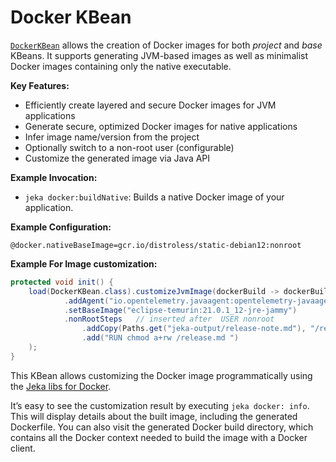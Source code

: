 # Docker KBean

<!-- autogen-doc -->


[`DockerKBean`](https://github.com/jeka-dev/jeka/blob/master/dev.jeka.core/src/main/java/dev/jeka/core/tool/builtins/tooling/docker/DockerKBean.java) allows the creation of Docker images for both *project* and *base* KBeans. It supports generating JVM-based images as well as minimalist Docker images containing only the native executable.

**Key Features:**

- Efficiently create layered and secure Docker images for JVM applications
- Generate secure, optimized Docker images for native applications
- Infer image name/version from the project
- Optionally switch to a non-root user (configurable)
- Customize the generated image via Java API

**Example Invocation:**
- `jeka docker:buildNative`: Builds a native Docker image of your application.

**Example Configuration:**
```properties
@docker.nativeBaseImage=gcr.io/distroless/static-debian12:nonroot
```

**Example For Image customization:**
```java
protected void init() {
    load(DockerKBean.class).customizeJvmImage(dockerBuild -> dockerBuild
            .addAgent("io.opentelemetry.javaagent:opentelemetry-javaagent:1.32.0", "")
            .setBaseImage("eclipse-temurin:21.0.1_12-jre-jammy")
            .nonRootSteps   // inserted after  USER nonroot
                .addCopy(Paths.get("jeka-output/release-note.md"), "/release.md")
                .add("RUN chmod a+rw /release.md ")
    );
}
```
This KBean allows customizing the Docker image programmatically using the [Jeka libs for Docker](api-docker.md).

It’s easy to see the customization result by executing `jeka docker: info`. 
This will display details about the built image, including the generated Dockerfile. 
You can also visit the generated Docker build directory, 
which contains all the Docker context needed to build the image with a Docker client.

